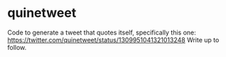 # quinetweet
Code to generate a tweet that quotes itself, specifically this one: https://twitter.com/quinetweet/status/1309951041321013248
Write up to follow.
